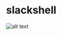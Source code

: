 # slackshell
![alt text](https://github.com/jakelawrence24/slackshell/blob/master/img/slackshell.png=250x250 "Logo")
